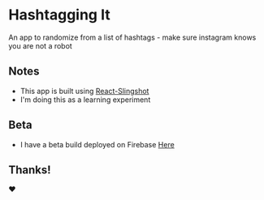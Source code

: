 # Hashtagging It

An app to randomize from a list of hashtags - make sure instagram knows you are not a robot

## Notes

* This app is built using [React-Slingshot](https://github.com/coryhouse/react-slingshot)
* I'm doing this as a learning experiment 

## Beta

* I have a beta build deployed on Firebase [Here](https://hashtagging-it.firebaseapp.com/)

## Thanks!

:heart:
